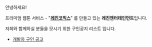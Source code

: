 안녕하세요!

프리미엄 웹툰 서비스 - "**[레진코믹스](http://www.lezhin.com)**" 를 만들고 있는 **레진엔터테인먼트**입니다.

저희와 함께하실 분들을 모시기 위한 구인공지 리스트 입니다.

 - [개발자 구인 공고](developer.md)